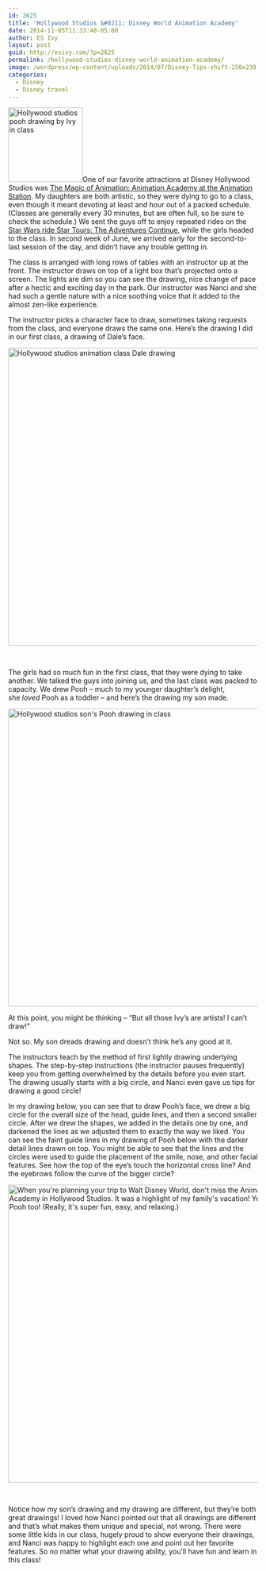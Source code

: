 ```yaml
---
id: 2625
title: 'Hollywood Studios &#8211; Disney World Animation Academy'
date: 2014-11-05T11:33:48-05:00
author: ES Ivy
layout: post
guid: http://esivy.com/?p=2625
permalink: /hollywood-studios-disney-world-animation-academy/
image: /wordpress/wp-content/uploads/2014/07/Disney-Tips-shift-250x239.jpg
categories:
  - Disney
  - Disney travel
---
```

<img class="alignleft size-thumbnail wp-image-2629" src="http://esivy.com/wordpress/wp-content/uploads/2014/11/ivy-pooh-600x600-150x150.jpg" alt="Hollywood studios pooh drawing by Ivy in class" width="150" height="150" srcset="https://esivy.com/wordpress/wp-content/uploads/2014/11/ivy-pooh-600x600-150x150.jpg 150w, https://esivy.com/wordpress/wp-content/uploads/2014/11/ivy-pooh-600x600-300x300.jpg 300w, https://esivy.com/wordpress/wp-content/uploads/2014/11/ivy-pooh-600x600-120x120.jpg 120w, https://esivy.com/wordpress/wp-content/uploads/2014/11/ivy-pooh-600x600.jpg 600w" sizes="(max-width: 150px) 100vw, 150px" />One of our favorite attractions at Disney Hollywood Studios was <a title="Hollywood Studios Magic of Animation" href="https://disneyworld.disney.go.com/attractions/hollywood-studios/magic-of-disney-animation/" target="_blank">The Magic of Animation: Animation Academy at the Animation Station</a>. My daughters are both artistic, so they were dying to go to a class, even though it meant devoting at least and hour out of a packed schedule. (Classes are generally every 30 minutes, but are often full, so be sure to check the schedule.) We sent the guys off to enjoy repeated rides on the <a title="Star Wars Star Tours" href="https://disneyworld.disney.go.com/attractions/hollywood-studios/star-tours/" target="_blank">Star Wars ride Star Tours: The Adventures Continue,</a> while the girls headed to the class. In second week of June, we arrived early for the second-to-last session of the day, and didn’t have any trouble getting in.<!--more-->

The class is arranged with long rows of tables with an instructor up at the front. The instructor draws on top of a light box that’s projected onto a screen. The lights are dim so you can see the drawing, nice change of pace after a hectic and exciting day in the park. Our instructor was Nanci and she had such a gentle nature with a nice soothing voice that it added to the almost zen-like experience.

The instructor picks a character face to draw, sometimes taking requests from the class, and everyone draws the same one. Here’s the drawing I did in our first class, a drawing of Dale’s face.

<img class="aligncenter size-full wp-image-2627" src="http://esivy.com/wordpress/wp-content/uploads/2014/11/ivy-dale-600x600.jpg" alt="Hollywood studios animation class Dale drawing" width="600" height="600" srcset="https://esivy.com/wordpress/wp-content/uploads/2014/11/ivy-dale-600x600.jpg 600w, https://esivy.com/wordpress/wp-content/uploads/2014/11/ivy-dale-600x600-150x150.jpg 150w, https://esivy.com/wordpress/wp-content/uploads/2014/11/ivy-dale-600x600-300x300.jpg 300w, https://esivy.com/wordpress/wp-content/uploads/2014/11/ivy-dale-600x600-120x120.jpg 120w" sizes="(max-width: 600px) 100vw, 600px" /> 

&nbsp;

The girls had so much fun in the first class, that they were dying to take another. We talked the guys into joining us, and the last class was packed to capacity. We drew Pooh &#8211; much to my younger daughter&#8217;s delight, she _loved_ Pooh as a toddler &#8211; and here&#8217;s the drawing my son made.

<img class="aligncenter size-full wp-image-2631" src="http://esivy.com/wordpress/wp-content/uploads/2014/11/son-pooh-600x600.jpg" alt="Hollywood studios son's Pooh drawing in class" width="600" height="600" srcset="https://esivy.com/wordpress/wp-content/uploads/2014/11/son-pooh-600x600.jpg 600w, https://esivy.com/wordpress/wp-content/uploads/2014/11/son-pooh-600x600-150x150.jpg 150w, https://esivy.com/wordpress/wp-content/uploads/2014/11/son-pooh-600x600-300x300.jpg 300w, https://esivy.com/wordpress/wp-content/uploads/2014/11/son-pooh-600x600-120x120.jpg 120w" sizes="(max-width: 600px) 100vw, 600px" /> 

At this point, you might be thinking &#8211; &#8220;But all those Ivy&#8217;s are artists! I can&#8217;t draw!&#8221;

Not so. My son dreads drawing and doesn&#8217;t think he&#8217;s any good at it.

The instructors teach by the method of first lightly drawing underlying shapes. The step-by-step instructions (the instructor pauses frequently) keep you from getting overwhelmed by the details before you even start. The drawing usually starts with a big circle, and Nanci even gave us tips for drawing a good circle!

In my drawing below, you can see that to draw Pooh’s face, we drew a big circle for the overall size of the head, guide lines, and then a second smaller circle. After we drew the shapes, we added in the details one by one, and darkened the lines as we adjusted them to exactly the way we liked. You can see the faint guide lines in my drawing of Pooh below with the darker detail lines drawn on top. You might be able to see that the lines and the circles were used to guide the placement of the smile, nose, and other facial features. See how the top of the eye&#8217;s touch the horizontal cross line? And the eyebrows follow the curve of the bigger circle?

<img class="aligncenter wp-image-2629 size-full" src="http://esivy.com/wordpress/wp-content/uploads/2014/11/ivy-pooh-600x600.jpg" alt="When you're planning your trip to Walt Disney World, don't miss the Animation Academy in Hollywood Studios. It was a highlight of my family's vacation! You can draw Pooh too! (Really, it's super fun, easy, and relaxing.)" width="600" height="600" srcset="https://esivy.com/wordpress/wp-content/uploads/2014/11/ivy-pooh-600x600.jpg 600w, https://esivy.com/wordpress/wp-content/uploads/2014/11/ivy-pooh-600x600-150x150.jpg 150w, https://esivy.com/wordpress/wp-content/uploads/2014/11/ivy-pooh-600x600-300x300.jpg 300w, https://esivy.com/wordpress/wp-content/uploads/2014/11/ivy-pooh-600x600-120x120.jpg 120w" sizes="(max-width: 600px) 100vw, 600px" /> 

&nbsp;

Notice how my son&#8217;s drawing and my drawing are different, but they&#8217;re both great drawings! I loved how Nanci pointed out that all drawings are different and that&#8217;s what makes them unique and special, not wrong. There were some little kids in our class, hugely proud to show everyone their drawings, and Nanci was happy to highlight each one and point out her favorite features. So no matter what your drawing ability, you’ll have fun and learn in this class!